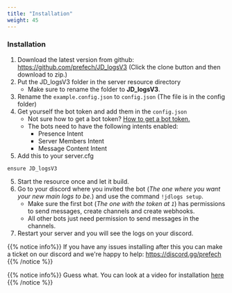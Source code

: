 ```yaml
---
title: "Installation"
weight: 45
---
```


### Installation

1. Download the latest version from github: https://github.com/prefech/JD_logsV3 (Click the clone button and then download to zip.)
2. Put the JD_logsV3 folder in the server resource directory
    - Make sure to rename the folder to **JD_logsV3**.  
3. Rename the `example.config.json` to `config.json` (The file is in the config folder)
4. Get yourself the bot token and add them in the `config.json`
    - Not sure how to get a bot token? [How to get a bot token.](https://forum.prefech.com/d/12-how-to-get-a-discord-bot-token)
    - The bots need to have the following intents enabled:
        - Presence Intent
        - Server Members Intent
        - Message Content Intent
5. Add this to your server.cfg
```
ensure JD_logsV3
```
5. Start the resource once and let it build.
6. Go to your discord where you invited the bot (*The one where you want your new main logs to be.*) and use the command `!jdlogs setup`.
    - Make sure the first bot (*The one with the token at `1`*) has permissions to send messages, create channels and create webhooks.
    - All other bots just need permission to send messages in the channels.
7. Restart your server and you will see the logs on your discord.

{{% notice info%}}
If you have any issues installing after this you can make a ticket on our discord and we're happy to help: https://discord.gg/prefech
{{% /notice %}}

{{% notice info%}}
Guess what.
You can look at a video for installation [here](https://www.youtube.com/watch?v=IUNx97XVonk)
{{% /notice %}}
